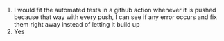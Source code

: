 1. I would fit the automated tests in a github action whenever it is pushed because that way with every push, I can see if any error occurs and fix them right away instead of letting it build up
2. Yes







